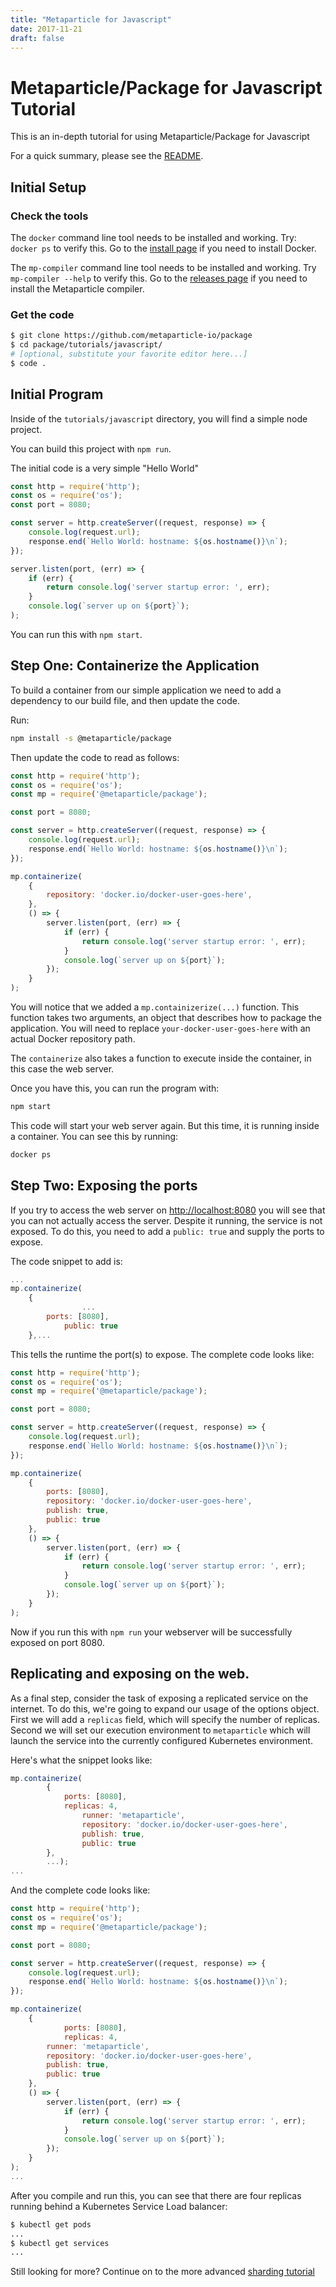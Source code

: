 ```yaml
---
title: "Metaparticle for Javascript"
date: 2017-11-21
draft: false
---
```


# Metaparticle/Package for Javascript Tutorial
This is an in-depth tutorial for using Metaparticle/Package for Javascript

For a quick summary, please see the [README](README.md).

## Initial Setup

### Check the tools
The `docker` command line tool needs to be installed and working. Try:
`docker ps` to verify this.  Go to the [install page](https://get.docker.io) if you need
to install Docker.

The `mp-compiler` command line tool needs to be installed and working.
Try `mp-compiler --help` to verify this. Go to the [releases page](https://github.com/metaparticle-io/metaparticle-ast/releases) if you need to install
the Metaparticle compiler.

### Get the code
```sh
$ git clone https://github.com/metaparticle-io/package
$ cd package/tutorials/javascript/
# [optional, substitute your favorite editor here...]
$ code .
```

## Initial Program
Inside of the `tutorials/javascript` directory, you will find a simple node project.

You can build this project with `npm run`.

The initial code is a very simple "Hello World"

```javascript
const http = require('http');
const os = require('os');
const port = 8080;

const server = http.createServer((request, response) => {
	console.log(request.url);
	response.end(`Hello World: hostname: ${os.hostname()}\n`);
});

server.listen(port, (err) => {
	if (err) {
		return console.log('server startup error: ', err);
	}
	console.log(`server up on ${port}`);
);
```

You can run this with `npm start`.

## Step One: Containerize the Application
To build a container from our simple application we need to add a dependency to our
build file, and then update the code.

Run:
```sh
npm install -s @metaparticle/package
```

Then update the code to read as follows:

```javascript
const http = require('http');
const os = require('os');
const mp = require('@metaparticle/package');

const port = 8080;

const server = http.createServer((request, response) => {
	console.log(request.url);
	response.end(`Hello World: hostname: ${os.hostname()}\n`);
});

mp.containerize(
	{
		repository: 'docker.io/docker-user-goes-here',
	},
	() => {
		server.listen(port, (err) => {
			if (err) {
				return console.log('server startup error: ', err);
			}
			console.log(`server up on ${port}`);
		});
	}
);
```

You will notice that we added a `mp.containizerize(...)` function.
This function takes two arguments, an object that describes how
to package the application. You will need to replace `your-docker-user-goes-here`
with an actual Docker repository path.

The `containerize` also takes a function to execute inside the container, in this case
the web server.

Once you have this, you can run the program with:

```sh
npm start
```

This code will start your web server again. But this time, it is running
inside a container. You can see this by running:

```sh
docker ps
```

## Step Two: Exposing the ports
If you try to access the web server on [http://localhost:8080](http://localhost:8080) you
will see that you can not actually access the server. Despite it running, the service
is not exposed. To do this, you need to add a `public: true` and supply the ports to expose.

The code snippet to add is:

```javascript
...
mp.containerize(
	{
                ...
		ports: [8080],
        	public: true
	},...
```

This tells the runtime the port(s) to expose. The complete code looks like:

```javascript
const http = require('http');
const os = require('os');
const mp = require('@metaparticle/package');

const port = 8080;

const server = http.createServer((request, response) => {
	console.log(request.url);
	response.end(`Hello World: hostname: ${os.hostname()}\n`);
});

mp.containerize(
	{
		ports: [8080],
		repository: 'docker.io/docker-user-goes-here',
		publish: true,
		public: true
	},
	() => {
		server.listen(port, (err) => {
			if (err) {
				return console.log('server startup error: ', err);
			}
			console.log(`server up on ${port}`);
		});
	}
);
```

Now if you run this with `npm run` your webserver will be successfully exposed on port 8080.

## Replicating and exposing on the web.
As a final step, consider the task of exposing a replicated service on the internet.
To do this, we're going to expand our usage of the options object. First we will
add a `replicas` field, which will specify the number of replicas. Second we will
set our execution environment to `metaparticle` which will launch the service
into the currently configured Kubernetes environment.

Here's what the snippet looks like:

```javascript
mp.containerize(
        {
        	ports: [8080],
        	replicas: 4,
                runner: 'metaparticle',
                repository: 'docker.io/docker-user-goes-here',
                publish: true,
                public: true
        },
        ...);
...
```

And the complete code looks like:


```javascript
const http = require('http');
const os = require('os');
const mp = require('@metaparticle/package');

const port = 8080;

const server = http.createServer((request, response) => {
	console.log(request.url);
	response.end(`Hello World: hostname: ${os.hostname()}\n`);
});

mp.containerize(
	{
        	ports: [8080],
        	replicas: 4,
		runner: 'metaparticle',
		repository: 'docker.io/docker-user-goes-here',
		publish: true,
		public: true
	},
	() => {
		server.listen(port, (err) => {
			if (err) {
				return console.log('server startup error: ', err);
			}
			console.log(`server up on ${port}`);
		});
	}
);
...
```

After you compile and run this, you can see that there are four replicas running behind a
Kubernetes Service Load balancer:

```sh
$ kubectl get pods
...
$ kubectl get services
...
```

Still looking for more? Continue on to the more advanced [sharding tutorial](sharding-tutorial.md)
